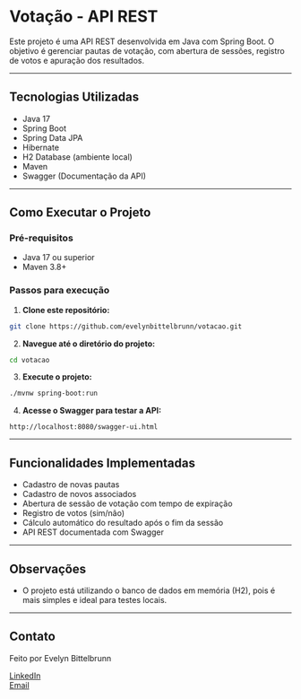 # Votação - API REST

Este projeto é uma API REST desenvolvida em Java com Spring Boot. O objetivo é gerenciar pautas de votação, com abertura de sessões, registro de votos e apuração dos resultados.

---

## Tecnologias Utilizadas

- Java 17
- Spring Boot
- Spring Data JPA
- Hibernate
- H2 Database (ambiente local)
- Maven
- Swagger (Documentação da API)

---

## Como Executar o Projeto

### Pré-requisitos

- Java 17 ou superior
- Maven 3.8+

### Passos para execução

1. **Clone este repositório:**

```bash
git clone https://github.com/evelynbittelbrunn/votacao.git
```

2. **Navegue até o diretório do projeto:**

```bash
cd votacao
```

3. **Execute o projeto:**

```bash
./mvnw spring-boot:run
```

4. **Acesse o Swagger para testar a API:**

```
http://localhost:8080/swagger-ui.html
```

---

## Funcionalidades Implementadas

- Cadastro de novas pautas
- Cadastro de novos associados
- Abertura de sessão de votação com tempo de expiração
- Registro de votos (sim/não)
- Cálculo automático do resultado após o fim da sessão
- API REST documentada com Swagger

---

## Observações

- O projeto está utilizando o banco de dados em memória (H2), pois é mais simples e ideal para testes locais.

---

## Contato

Feito por Evelyn Bittelbrunn

[LinkedIn](https://www.linkedin.com/in/seu-linkedin)  
[Email](mailto:evelynbittelbrunn9@gmail.com)